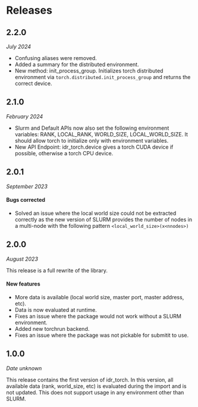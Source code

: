 # Releases

## 2.2.0
*July 2024*

- Confusing aliases were removed.
- Added a summary for the distributed environment.
- New method: init_process_group. Initializes torch distributed environment via `torch.distributed.init_process_group` and returns the correct device.


## 2.1.0
*February 2024*

- Slurm and Default APIs now also set the following environment variables: RANK, LOCAL_RANK, WORLD_SIZE, LOCAL_WORLD_SIZE. It should allow torch to initialize only with environment variables.
- New API Endpoint: idr_torch.device gives a torch CUDA device if possible, otherwise a torch CPU device.


## 2.0.1
*September 2023*

#### Bugs corrected

- Solved an issue where the local world size could not be extracted correctly as the new version of SLURM provides the number of nodes in a multi-node with the following pattern `<local_world_size>(x<nnodes>)`


## 2.0.0
*August 2023*

This release is a full rewrite of the library.

#### New features

- More data is available (local world size, master port, master address, etc).
- Data is now evaluated at runtime.
- Fixes an issue where the package would not work without a SLURM environment.
- Added new torchrun backend.
- Fixes an issue where the package was not pickable for submitit to use.


## 1.0.0
*Date unknown*

This release contains the first version of idr_torch. In this version, all available data (rank, world_size, etc) is evaluated during the import and is not updated. This does not support usage in any environment other than SLURM.

